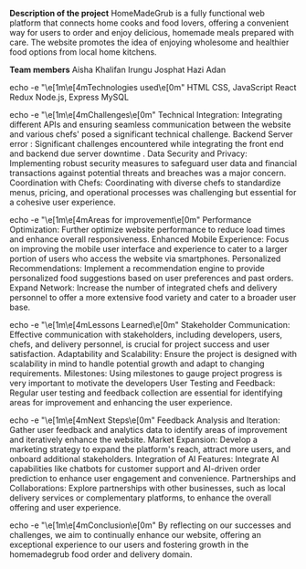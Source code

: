 **__Description of the project__**
HomeMadeGrub is a fully functional web platform that connects home cooks and food lovers, offering a convenient way for users to order and enjoy delicious, homemade meals prepared with care. The website promotes the idea of enjoying wholesome and healthier food options from local home kitchens.

**__Team members__**
Aisha Khalifan 
Irungu Josphat
Hazi Adan


echo -e "\e[1m\e[4mTechnologies used\e[0m"
HTML
CSS,
JavaScript
React
Redux
Node.js, Express
MySQL

echo -e "\e[1m\e[4mChallenges\e[0m"
Technical Integration: Integrating different APIs and ensuring seamless communication between the website and various chefs'  posed a significant technical challenge.
Backend Server error : Significant challenges encountered while integrating the front end and backend due server downtime .
Data Security and Privacy: Implementing robust security measures to safeguard user data and financial transactions against potential threats and breaches was a major concern.
Coordination with Chefs: Coordinating with diverse chefs to standardize menus, pricing, and operational processes was challenging but essential for a cohesive user experience.

echo -e "\e[1m\e[4mAreas for improvement\e[0m"
Performance Optimization: Further optimize website performance to reduce load times and enhance overall responsiveness.
Enhanced Mobile Experience: Focus on improving the mobile user interface and experience to cater to a larger portion of users who access the website via smartphones.
Personalized Recommendations: Implement a recommendation engine to provide personalized food suggestions based on user preferences and past orders.
Expand  Network: Increase the number of integrated chefs and delivery personnel to offer a more extensive food variety and cater to a broader user base.

echo -e "\e[1m\e[4mLessons Learned\e[0m"
Stakeholder Communication: Effective communication with stakeholders, including developers, users, chefs, and delivery personnel, is crucial for project success and user satisfaction.
Adaptability and Scalability: Ensure the project is designed with scalability in mind to handle potential growth and adapt to changing requirements.
Milestones: Using milestones to gauge project progress is very important to motivate the developers
User Testing and Feedback: Regular user testing and feedback collection are essential for identifying areas for improvement and enhancing the user experience.

echo -e "\e[1m\e[4mNext Steps\e[0m"
Feedback Analysis and Iteration: Gather user feedback and analytics data to identify areas of improvement and iteratively enhance the website.
Market Expansion: Develop a marketing strategy to expand the platform's reach, attract more users, and onboard additional stakeholders.
Integration of AI Features: Integrate AI capabilities like chatbots for customer support and AI-driven order prediction to enhance user engagement and convenience.
Partnerships and Collaborations: Explore partnerships with other businesses, such as local delivery services or complementary platforms, to enhance the overall offering and user experience.

echo -e "\e[1m\e[4mConclusion\e[0m"
By reflecting on our successes and challenges, we aim to continually enhance our website, offering an exceptional experience to our users and fostering growth in the homemadegrub food order and delivery domain.
